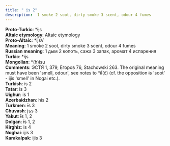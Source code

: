 ```yaml
---
title: " is 2"
description:  1 smoke 2 soot, dirty smoke 3 scent, odour 4 fumes
---
```


<strong>Proto-Turkic</strong>:  *ɨjs<br>
<strong>Altaic etymology</strong>:  Altaic etymology<br>
<strong> Proto-Altaic</strong>:  *ijsV<br>
<strong>Meaning</strong>:  1 smoke 2 soot, dirty smoke 3 scent, odour 4 fumes<br>
<strong>Russian meaning</strong>:  1 дым 2 копоть, сажа 3 запах, аромат 4 испарения<br>
<strong>Turkic</strong>:  *ɨjs<br>
<strong>Mongolian</strong>:  *(h)isu<br>
<strong>Comments</strong>:  ЭСТЯ 1, 379, Егоров 76, Stachowski 263. The original meaning must have been 'smell, odour', see notes to *ɨ̄ĺ(č) (cf. the opposition ɨs 'soot' - ijis 'smell' in Nogai etc.).<br>
<strong>Turkish</strong>:  is 2<br>
<strong>Tatar</strong>:  is 3<br>
<strong>Uighur</strong>:  is 1<br>
<strong>Azerbaidzhan</strong>:  his 2<br>
<strong>Turkmen</strong>:  ɨ̄s 3<br>
<strong>Chuvash</strong>:  jъs 3<br>
<strong>Yakut</strong>:  ɨ̄s 1, 2<br>
<strong>Dolgan</strong>:  ɨ̄s 1, 2<br>
<strong>Kirghiz</strong>:  is 4<br>
<strong>Noghai</strong>:  ijis 3<br>
<strong>Karakalpak</strong>:  ijis 3<br>


